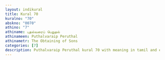 ```yaml
---
layout: indikural
title: Kural 70
kuralno: "70"
abskno: "0070"
athino: "7"
athiname: புதல்வரைப் பெறுதல்
athinameen: Puthalvaraip Peruthal
athinametr: The Obtaining of Sons
categories: [7]
description: Puthalvaraip Peruthal kural 70 with meaning in tamil and english 
---
```


